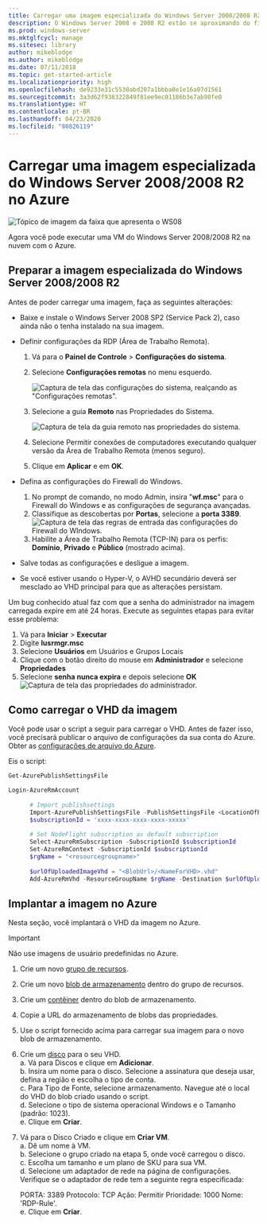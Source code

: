```yaml
---
title: Carregar uma imagem especializada do Windows Server 2008/2008 R2 no Azure
description: O Windows Server 2008 e 2008 R2 estão se aproximando do fim de serviço. Saiba como migrar sua carga de trabalho para o Azure hospedando o Windows Server na nuvem.
ms.prod: windows-server
ms.mktglfcycl: manage
ms.sitesec: library
author: mikeblodge
ms.author: mikeblodge
ms.date: 07/11/2018
ms.topic: get-started-article
ms.localizationpriority: high
ms.openlocfilehash: de9233e31c5530abd207a1bbba0e1e16a07d1561
ms.sourcegitcommit: 3a3d62f938322849f81ee9ec01186b3e7ab90fe0
ms.translationtype: HT
ms.contentlocale: pt-BR
ms.lasthandoff: 04/23/2020
ms.locfileid: "80826119"
---
```

# <a name="upload-a-windows-server-20082008-r2-specialized-image-to-azure"></a>Carregar uma imagem especializada do Windows Server 2008/2008 R2 no Azure 

![Tópico de imagem da faixa que apresenta o WS08](media/WS08-image-banner-large.png)

Agora você pode executar uma VM do Windows Server 2008/2008 R2 na nuvem com o Azure. 

## <a name="prep-the-windows-server-20082008-r2-specialized-image"></a>Preparar a imagem especializada do Windows Server 2008/2008 R2
Antes de poder carregar uma imagem, faça as seguintes alterações:

- Baixe e instale o Windows Server 2008 SP2 (Service Pack 2), caso ainda não o tenha instalado na sua imagem.

- Definir configurações da RDP (Área de Trabalho Remota).
  1. Vá para o **Painel de Controle** > **Configurações do sistema**.   
  2. Selecione **Configurações remotas** no menu esquerdo.

     ![Captura de tela das configurações do sistema, realçando as "Configurações remotas".](media/1a_remote_settings.png)

  3. Selecione a guia **Remoto** nas Propriedades do Sistema.   

     ![Captura de tela da guia remoto nas propriedades do sistema.](media/2c_sysprops.png)

  4. Selecione Permitir conexões de computadores executando qualquer versão da Área de Trabalho Remota (menos seguro).   
  5. Clique em **Aplicar** e em **OK**.
- Defina as configurações do Firewall do Windows.   
   1. No prompt de comando, no modo Admin, insira "**wf.msc**" para o Firewall do Windows e as configurações de segurança avançadas.   
   2. Classifique as descobertas por **Portas**, selecione a **porta 3389**.   
     ![Captura de tela das regras de entrada das configurações do Firewall do WIndows.](media/3b_inboundrules.png)   
   3. Habilite a Área de Trabalho Remota (TCP-IN) para os perfis: **Domínio**, **Privado** e **Público** (mostrado acima).

- Salve todas as configurações e desligue a imagem.   
- Se você estiver usando o Hyper-V, o AVHD secundário deverá ser mesclado ao VHD principal para que as alterações persistam.

Um bug conhecido atual faz com que a senha do administrador na imagem carregada expire em até 24 horas. Execute as seguintes etapas para evitar esse problema: 

1. Vá para **Iniciar** > **Executar**
2. Digite **lusrmgr.msc**
3. Selecione **Usuários** em Usuários e Grupos Locais
4. Clique com o botão direito do mouse em **Administrador** e selecione **Propriedades**
5. Selecione **senha nunca expira** e depois selecione **OK**
![Captura de tela das propriedades do administrador.](media/6_adminprops.png)

## <a name="uploading-the-image-vhd"></a>Como carregar o VHD da imagem
Você pode usar o script a seguir para carregar o VHD. Antes de fazer isso, você precisará publicar o arquivo de configurações da sua conta do Azure. Obter as [configurações de arquivo do Azure](https://azure.microsoft.com/downloads/).

Eis o script:

```powershell
Get-AzurePublishSettingsFile 

Login-AzureRmAccount
 
      # Import publishsettings
      Import-AzurePublishSettingsFile -PublishSettingsFile <LocationOfPublishingFile>
      $subscriptionId = 'xxxx-xxxx-xxxx-xxxx-xxxxx'
 
      # Set NodeFlight subscription as default subscription
      Select-AzureRmSubscription -SubscriptionId $subscriptionId
      Set-AzureRmContext -SubscriptionId $subscriptionId
      $rgName = "<resourcegroupname>"
    
      $urlOfUploadedImageVhd = "<BlobUrl>/<NameForVHD>.vhd"
      Add-AzureRmVhd -ResourceGroupName $rgName -Destination $urlOfUploadedImageVhd -LocalFilePath "<FilePath>"  
```
## <a name="deploy-the-image-in-azure"></a>Implantar a imagem no Azure
Nesta seção, você implantará o VHD da imagem no Azure. 

> [!IMPORTANT]
> Não use imagens de usuário predefinidas no Azure.

1.    Crie um novo [grupo de recursos](https://docs.microsoft.com/rest/api/resources/resourcegroups/createorupdate). 
2.    Crie um novo [blob de armazenamento](https://docs.microsoft.com/rest/api/storageservices/put-blob) dentro do grupo de recursos.
3.    Crie um [contêiner](https://docs.microsoft.com/rest/api/storageservices/create-container) dentro do blob de armazenamento.
4.    Copie a URL do armazenamento de blobs das propriedades.
5.    Use o script fornecido acima para carregar sua imagem para o novo blob de armazenamento.
6.    Crie um [disco](https://docs.microsoft.com/azure/virtual-machines/windows/prepare-for-upload-vhd-image) para o seu VHD.   
     a.    Vá para Discos e clique em **Adicionar**.  
     b.    Insira um nome para o disco. Selecione a assinatura que deseja usar, defina a região e escolha o tipo de conta.   
     c. Para Tipo de Fonte, selecione armazenamento. Navegue até o local do VHD do blob criado usando o script.  
     d. Selecione o tipo de sistema operacional Windows e o Tamanho (padrão: 1023).   
     e. Clique em **Criar**.   

7.    Vá para o Disco Criado e clique em **Criar VM**.   
     a.    Dê um nome à VM.   
     b.    Selecione o grupo criado na etapa 5, onde você carregou o disco.   
     c.    Escolha um tamanho e um plano de SKU para sua VM.   
     d.    Selecione um adaptador de rede na página de configurações. Verifique se o adaptador de rede tem a seguinte regra especificada:
 
        PORTA: 3389 Protocolo: TCP Ação: Permitir Prioridade: 1000 Nome: 'RDP-Rule'.   
     e.    Clique em **Criar**.




